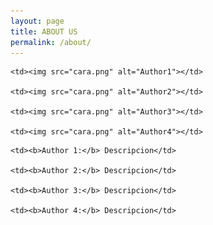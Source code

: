 ```yaml
---
layout: page
title: ABOUT US
permalink: /about/
---
```


<table class="egt">

  <tr>

    <td><img src="cara.png" alt="Author1"></td>

    <td><img src="cara.png" alt="Author2"></td>

    <td><img src="cara.png" alt="Author3"></td>
    
    <td><img src="cara.png" alt="Author4"></td>

  </tr>

  <tr>

    <td><b>Author 1:</b> Descripcion</td>

    <td><b>Author 2:</b> Descripcion</td>

    <td><b>Author 3:</b> Descripcion</td>
    
    <td><b>Author 4:</b> Descripcion</td>

  </tr>

</table>
